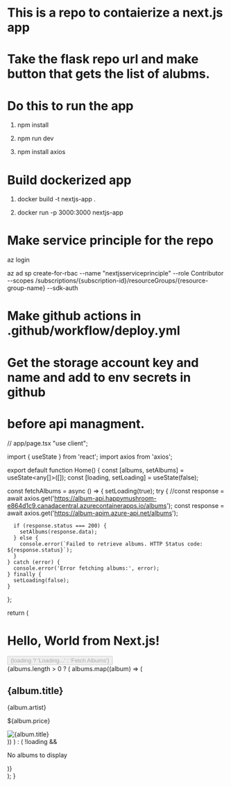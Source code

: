 # This is a repo to contaierize a next.js app
# Take the flask repo url and make button that gets the list of alubms.

# Do this to run the app
1) npm install

2) npm run dev

3) npm install axios 


# Build dockerized app
1) docker build -t nextjs-app .

2) docker run -p 3000:3000 nextjs-app


# Make service principle for the repo
az login

az ad sp create-for-rbac --name "nextjsserviceprinciple" --role Contributor --scopes /subscriptions/{subscription-id}/resourceGroups/{resource-group-name} --sdk-auth


# Make github actions in .github/workflow/deploy.yml


# Get the storage account key and name and add to env secrets in github


# before api managment.

// app/page.tsx
"use client";

import { useState } from 'react';
import axios from 'axios';

export default function Home() {
  const [albums, setAlbums] = useState<any[]>([]);
  const [loading, setLoading] = useState(false);

  const fetchAlbums = async () => {
    setLoading(true);
    try {
      //const response = await axios.get('https://album-api.happymushroom-e864d1c9.canadacentral.azurecontainerapps.io/albums');
      const response = await axios.get('https://album-apim.azure-api.net/albums');

      if (response.status === 200) {
        setAlbums(response.data);
      } else {
        console.error(`Failed to retrieve albums. HTTP Status code: ${response.status}`);
      }
    } catch (error) {
      console.error('Error fetching albums:', error);
    } finally {
      setLoading(false);
    }
  };

  return (
    <main className="flex min-h-screen flex-col items-center justify-center p-24">
      <h1 className="text-4xl font-bold">Hello, World from Next.js!</h1>
      <button 
        onClick={fetchAlbums} 
        className="mt-4 px-4 py-2 bg-blue-500 text-white rounded hover:bg-blue-700"
        disabled={loading}
      >
        {loading ? 'Loading...' : 'Fetch Albums'}
      </button>
      <div className="mt-8 w-full max-w-2xl">
        {albums.length > 0 ? (
          albums.map((album) => (
            <div key={album.id} className="border-b border-gray-200 py-4">
              <h2 className="text-2xl font-semibold">{album.title}</h2>
              <p className="text-lg">{album.artist}</p>
              <p className="text-gray-600">${album.price}</p>
              <img src={album.image_url} alt={album.title} className="mt-2 w-full h-auto" />
            </div>
          ))
        ) : (
          !loading && <p>No albums to display</p>
        )}
      </div>
    </main>
  );
}
